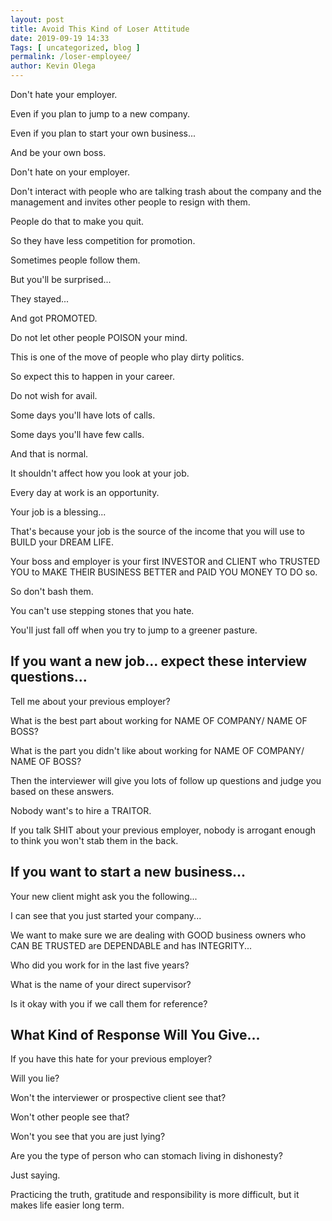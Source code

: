 ```yaml
--- 
layout: post 
title: Avoid This Kind of Loser Attitude
date: 2019-09-19 14:33
Tags: [ uncategorized, blog ]
permalink: /loser-employee/ 
author: Kevin Olega 
--- 
```

Don't hate your employer.

Even if you plan to jump to a new company.

Even if you plan to start your own business...

And be your own boss.

Don't hate on your employer.

Don't interact with people who are talking trash about the company and the management and invites other people to resign with them.

People do that to make you quit.

So they have less competition for promotion.

Sometimes people follow them.

But you'll be surprised...

They stayed...

And got PROMOTED.

Do not let other people POISON your mind.

This is one of the move of people who play dirty politics.

So expect this to happen in your career.

Do not wish for avail.

Some days you'll have lots of calls.

Some days you'll have few calls.

And that is normal.

It shouldn't affect how you look at your job.

Every day at work is an opportunity.

Your job is a blessing...

That's because your job is the source of the income that you will use to BUILD your DREAM LIFE.

Your boss and employer is your first INVESTOR and CLIENT who TRUSTED YOU to MAKE THEIR BUSINESS BETTER and PAID YOU MONEY TO DO so.

So don't bash them.

You can't use stepping stones that you hate.

You'll just fall off when you try to jump to a greener pasture.

## If you want a new job... expect these interview questions...

Tell me about your previous employer?

What is the best part about working for NAME OF COMPANY/ NAME OF BOSS?

What is the part you didn't like about working for NAME OF COMPANY/ NAME OF BOSS?

Then the interviewer will give you lots of follow up questions and judge you based on these answers.

Nobody want's to hire a TRAITOR.

If you talk SHIT about your previous employer, nobody is arrogant enough to think you won't stab them in the back.

## If you want to start a new business...

Your new client might ask you the following...

I can see that you just started your company...

We want to make sure we are dealing with GOOD business owners who CAN BE TRUSTED are DEPENDABLE and has INTEGRITY... 

Who did you work for in the last five years? 

What is the name of your direct supervisor? 

Is it okay with you if we call them for reference?

## What Kind of Response Will You Give...

If you have this hate for your previous employer?

Will you lie?

Won't the interviewer or prospective client see that?

Won't other people see that?

Won't you see that you are just lying?

Are you the type of person who can stomach living in dishonesty?

Just saying.

Practicing the truth, gratitude and responsibility is more difficult, but it makes life easier long term.